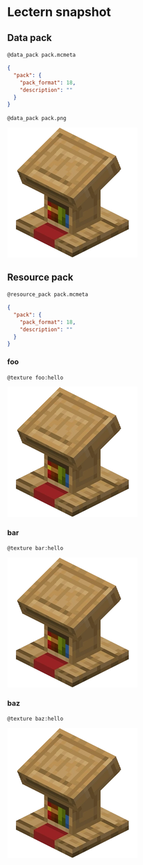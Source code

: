 # Lectern snapshot

## Data pack

`@data_pack pack.mcmeta`

```json
{
  "pack": {
    "pack_format": 18,
    "description": ""
  }
}
```

`@data_pack pack.png`

![data_pack.png](pack.png)

## Resource pack

`@resource_pack pack.mcmeta`

```json
{
  "pack": {
    "pack_format": 18,
    "description": ""
  }
}
```

### foo

`@texture foo:hello`

![texture.png](hello.png)

### bar

`@texture bar:hello`

![texture.png](hello_1.png)

### baz

`@texture baz:hello`

![texture.png](hello_2.png)
